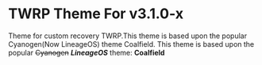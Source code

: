 # TWRP Theme For v3.1.0-x
Theme for custom recovery TWRP.This theme is based upon the popular Cyanogen(Now LineageOS) theme Coalfield.
This theme is based upon the popular ~~Cyanogen~~ ***LineageOS*** theme: **Coalfield**
